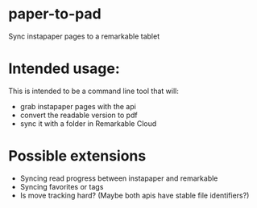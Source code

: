 # paper-to-pad
Sync instapaper pages to a remarkable tablet

# Intended usage:

This is intended to be a command line tool that will:
* grab instapaper pages with the api
* convert the readable version to pdf
* sync it with a folder in Remarkable Cloud

# Possible extensions
* Syncing read progress between instapaper and remarkable
* Syncing favorites or tags
* Is move tracking hard? (Maybe both apis have stable file identifiers?)
